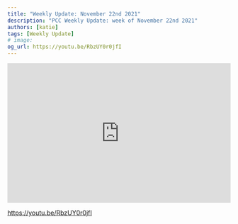 ```yaml
---
title: "Weekly Update: November 22nd 2021"
description: "PCC Weekly Update: week of November 22nd 2021"
authors: [katie]
tags: [Weekly Update]
# image:
og_url: https://youtu.be/RbzUY0r0jfI
---
```


<iframe width="100%" height="315" src="https://www.youtube.com/embed/RbzUY0r0jfI" title="YouTube video player" frameborder="0" allow="accelerometer; autoplay; clipboard-write; encrypted-media; gyroscope; picture-in-picture" allowfullscreen></iframe>

<!--truncate-->

https://youtu.be/RbzUY0r0jfI

